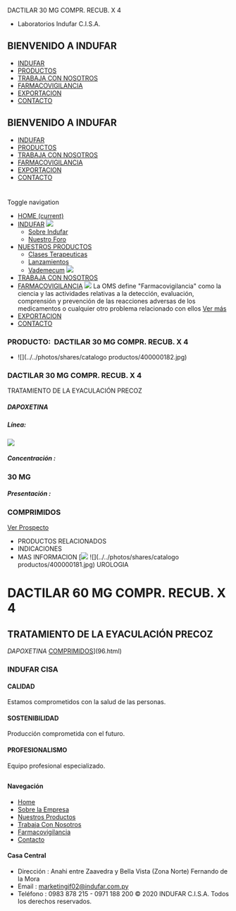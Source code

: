DACTILAR 30 MG COMPR. RECUB. X 4
- Laboratorios Indufar C.I.S.A.
## BIENVENIDO A INDUFAR
* [INDUFAR](97.html#)
* [PRODUCTOS](97.html#)
* [TRABAJA CON NOSOTROS](97.html#)
* [FARMACOVIGILANCIA](97.html#)
* [EXPORTACION](97.html#)
* [CONTACTO](97.html#)
## BIENVENIDO A INDUFAR
* [INDUFAR](../../index.html)
* [PRODUCTOS](../../productos.html)
* [TRABAJA CON NOSOTROS](../../trabaja_con_nosotros.html)
* [FARMACOVIGILANCIA](../../farmacovigilancia.html)
* [EXPORTACION](../../exportacion.html)
* [CONTACTO](../../contacto.html)
# 
Toggle navigation
* [HOME (current)](../../index.html)
* [INDUFAR](97.html#) 
  [![ ](../../photos/shares/Sistema/Menu/indufar_menul.jpg)](../../institucional.html)
  - [Sobre Indufar](../../institucional.html)
  - [Nuestro Foro](../../blog.html)
* [NUESTROS PRODUCTOS](97.html#) 
  - [Clases Terapeuticas](../clases_terapeuticas.html)
  - [Lanzamientos](../lanzamientos.html)
  - [Vademecum](../../productos.html)
  [![ ](../../photos/shares/Sistema/Menu/productos.png)](../../productos.html)
* [TRABAJA CON NOSOTROS](../../trabaja_con_nosotros.html)
* [FARMACOVIGILANCIA](97.html#) 
  [![ ](../../photos/shares/Sistema/Menu/TUBOS.png)](../../farmacovigilancia.html)
  La OMS define "Farmacovigilancia" como la ciencia y las actividades relativas a la detección, evaluación, comprensión y prevención de las reacciones adversas de los medicamentos o cualquier otro problema relacionado con ellos
  [Ver más](../../farmacovigilancia.html)
* [EXPORTACION](../../exportacion.html)
* [CONTACTO](../../contacto.html)
### PRODUCTO:  DACTILAR 30 MG COMPR. RECUB. X 4
* ![](../../photos/shares/catalogo productos/400000182.jpg)
### **DACTILAR 30 MG COMPR. RECUB. X 4**
TRATAMIENTO DE LA EYACULACIÓN PRECOZ
##### **DAPOXETINA**
##### **Línea:**
[![](../../photos/shares/Laboratorios/lab_medical.png)](../linea/2.html)
##### **Concentración :**
### 30 MG
##### **Presentación :**
### COMPRIMIDOS
[Ver Prospecto](https://www.indufar.com.py/files/shares/prospectos/400000182.pdf)
* PRODUCTOS RELACIONADOS
* INDICACIONES
* MAS INFORMACION
[![](../../photos/shares/Laboratorios/lab_medical.png)
![](../../photos/shares/catalogo productos/400000181.jpg)
UROLOGIA
# DACTILAR 60 MG COMPR. RECUB. X 4
## TRATAMIENTO DE LA EYACULACIÓN PRECOZ
*DAPOXETINA*
[COMPRIMIDOS](97.html#)](96.html)
### INDUFAR CISA
#### CALIDAD
Estamos comprometidos con la salud de las personas.
#### SOSTENIBILIDAD
Producción comprometida con el futuro.
#### PROFESIONALISMO
Equipo profesional especializado.
## 
#### Navegación
* [Home](../../index.html)
* [Sobre la Empresa](../../institucional.html)
* [Nuestros Productos](../../productos.html)
* [Trabaja Con Nosotros](../../trabaja_con_nosotros.html)
* [Farmacovigilancia](../../farmacovigilancia.html)
* [Contacto](../../contacto.html)
#### Casa Central
* Dirección : Anahi entre Zaavedra y Bella Vista (Zona Norte) Fernando de la Mora
* Email : [marketingif02@indufar.com.py](mailto:marketingif02@indufar.com.py)
* Teléfono : 0983 878 215 - 0971 188 200
© 2020 INDUFAR C.I.S.A. Todos los derechos reservados.